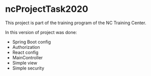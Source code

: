 # ncProjectTask2020

This project is part of the training program of the NC Training Center.

In this version of project was done:

- Spring Boot config
- Authorization
- React config
- MainController
- Simple view
- Simple security
